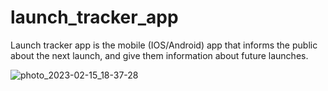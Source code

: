 # launch_tracker_app

Launch tracker app is the mobile (IOS/Android) app
that informs the public about the next launch, and 
give them information about future launches.

![photo_2023-02-15_18-37-28](https://user-images.githubusercontent.com/63345177/219121818-a2ee1cdb-cd19-4594-9098-fa567c18f9ed.jpg)
